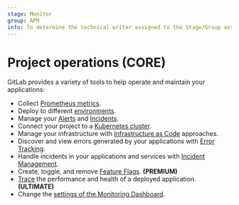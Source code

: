 ```yaml
---
stage: Monitor
group: APM
info: To determine the technical writer assigned to the Stage/Group associated with this page, see https://about.gitlab.com/handbook/engineering/ux/technical-writing/#designated-technical-writers
---
```


# Project operations **(CORE)**

GitLab provides a variety of tools to help operate and maintain
your applications:

- Collect [Prometheus metrics](../user/project/integrations/prometheus_library/index.md).
- Deploy to different [environments](../ci/environments/index.md).
- Manage your [Alerts](../user/project/operations/alert_management.md) and [Incidents](../user/incident_management/index.md).
- Connect your project to a [Kubernetes cluster](../user/project/clusters/index.md).
- Manage your infrastructure with [Infrastructure as Code](../user/infrastructure/index.md) approaches.
- Discover and view errors generated by your applications with [Error Tracking](error_tracking.md).
- Handle incidents in your applications and services with [Incident Management](incident_management/index.md).
- Create, toggle, and remove [Feature Flags](feature_flags.md). **(PREMIUM)**
- [Trace](tracing.md) the performance and health of a deployed application. **(ULTIMATE)**
- Change the [settings of the Monitoring Dashboard](metrics/dashboards/settings.md).
